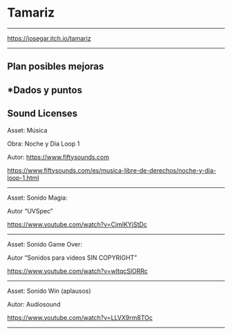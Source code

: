 # Tamariz

----------------------------------------------------------

https://josegar.itch.io/tamariz

----------------------------------------------------------

## Plan posibles mejoras

*Dados y puntos
----------------------------------------------------------

## Sound Licenses

Asset: Música

Obra: Noche y Día Loop 1

Autor: https://www.fiftysounds.com 

https://www.fiftysounds.com/es/musica-libre-de-derechos/noche-y-dia-loop-1.html  

-----------------------------------------------------------

Asset: Sonido Magia: 

Autor “UVSpec”

https://www.youtube.com/watch?v=CjmIKYjStDc

-----------------------------------------------------------

Asset: Sonido Game Over: 

Autor “Sonidos para videos SIN COPYRIGHT”

https://www.youtube.com/watch?v=wItqcSlORRc 

-----------------------------------------------------------

Asset: Sonido Win (aplausos)

Autor: Audiosound

https://www.youtube.com/watch?v=LLVX9rm8TOc 

-----------------------------------------------------------
